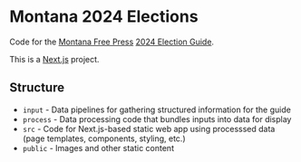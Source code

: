 # Montana 2024 Elections

Code for the [Montana Free Press](https://montanafreepress.org) [2024 Election Guide](https://apps.montanafreepress.org/election-guide-2024/).

This is a [Next.js](https://nextjs.org/) project.

## Structure

- `input` - Data pipelines for gathering structured information for the guide
- `process` - Data processing code that bundles inputs into data for display
- `src` - Code for Next.js-based static web app using processsed data (page templates, components, styling, etc.)
- `public` - Images and other static content
